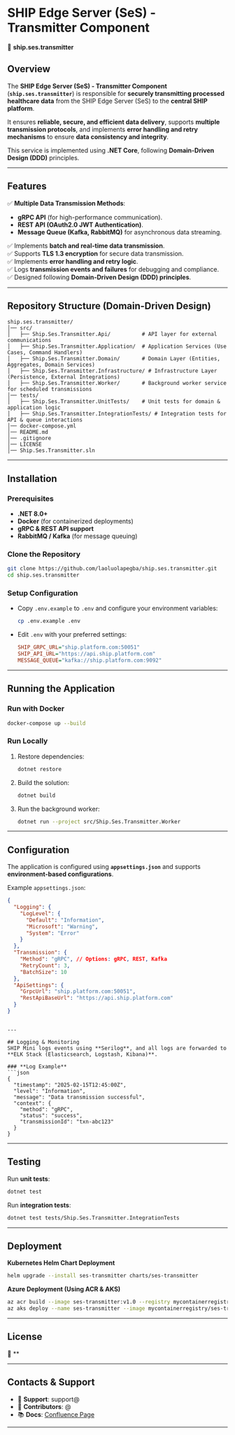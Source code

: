 # SHIP Edge Server (SeS) - Transmitter Component
🚀 **ship.ses.transmitter**  

## Overview
The **SHIP Edge Server (SeS) - Transmitter Component** (**`ship.ses.transmitter`**) is responsible for **securely transmitting processed healthcare data** from the SHIP Edge Server (SeS) to the **central SHIP platform**. 

It ensures **reliable, secure, and efficient data delivery**, supports **multiple transmission protocols**, and implements **error handling and retry mechanisms** to ensure **data consistency and integrity**.

This service is implemented using **.NET Core**, following **Domain-Driven Design (DDD)** principles.

---

## Features
✅ **Multiple Data Transmission Methods**:
- **gRPC API** (for high-performance communication).
- **REST API (OAuth2.0 JWT Authentication)**.
- **Message Queue (Kafka, RabbitMQ)** for asynchronous data streaming.

✅ Implements **batch and real-time data transmission**.  
✅ Supports **TLS 1.3 encryption** for secure data transmission.  
✅ Implements **error handling and retry logic**.  
✅ Logs **transmission events and failures** for debugging and compliance.  
✅ Designed following **Domain-Driven Design (DDD) principles**.  

---

## Repository Structure (Domain-Driven Design)
```
ship.ses.transmitter/
│── src/
│   ├── Ship.Ses.Transmitter.Api/          # API layer for external communications
│   ├── Ship.Ses.Transmitter.Application/  # Application Services (Use Cases, Command Handlers)
│   ├── Ship.Ses.Transmitter.Domain/       # Domain Layer (Entities, Aggregates, Domain Services)
│   ├── Ship.Ses.Transmitter.Infrastructure/ # Infrastructure Layer (Persistence, External Integrations)
│   ├── Ship.Ses.Transmitter.Worker/       # Background worker service for scheduled transmissions
│── tests/
│   ├── Ship.Ses.Transmitter.UnitTests/    # Unit tests for domain & application logic
│   ├── Ship.Ses.Transmitter.IntegrationTests/ # Integration tests for API & queue interactions
│── docker-compose.yml
│── README.md
│── .gitignore
│── LICENSE
│── Ship.Ses.Transmitter.sln
```

---

## Installation
### **Prerequisites**
- **.NET 8.0+**
- **Docker** (for containerized deployments)
- **gRPC & REST API support**
- **RabbitMQ / Kafka** (for message queuing)

### **Clone the Repository**
```sh
git clone https://github.com/laoluolapegba/ship.ses.transmitter.git
cd ship.ses.transmitter
```

### **Setup Configuration**
- Copy `.env.example` to `.env` and configure your environment variables:
  ```sh
  cp .env.example .env
  ```

- Edit `.env` with your preferred settings:
  ```ini
  SHIP_GRPC_URL="ship.platform.com:50051"
  SHIP_API_URL="https://api.ship.platform.com"
  MESSAGE_QUEUE="kafka://ship.platform.com:9092"
  ```

---

## Running the Application
### **Run with Docker**
```sh
docker-compose up --build
```

### **Run Locally**
1. Restore dependencies:
   ```sh
   dotnet restore
   ```
2. Build the solution:
   ```sh
   dotnet build
   ```
3. Run the background worker:
   ```sh
   dotnet run --project src/Ship.Ses.Transmitter.Worker
   ```

---

## Configuration
The application is configured using **`appsettings.json`** and supports **environment-based configurations**.

Example `appsettings.json`:
```json
{
  "Logging": {
    "LogLevel": {
      "Default": "Information",
      "Microsoft": "Warning",
      "System": "Error"
    }
  },
  "Transmission": {
    "Method": "gRPC", // Options: gRPC, REST, Kafka
    "RetryCount": 3,
    "BatchSize": 10
  },
  "ApiSettings": {
    "GrpcUrl": "ship.platform.com:50051",
    "RestApiBaseUrl": "https://api.ship.platform.com"
  }
}
```

```

---

## Logging & Monitoring
SHIP Mini logs events using **Serilog**, and all logs are forwarded to **ELK Stack (Elasticsearch, Logstash, Kibana)**.

### **Log Example**
```json
{
  "timestamp": "2025-02-15T12:45:00Z",
  "level": "Information",
  "message": "Data transmission successful",
  "context": {
    "method": "gRPC",
    "status": "success",
    "transmissionId": "txn-abc123"
  }
}
```

---

## Testing
Run **unit tests**:
```sh
dotnet test
```
Run **integration tests**:
```sh
dotnet test tests/Ship.Ses.Transmitter.IntegrationTests
```

---

## Deployment
**Kubernetes Helm Chart Deployment**
```sh
helm upgrade --install ses-transmitter charts/ses-transmitter
```

**Azure Deployment (Using ACR & AKS)**
```sh
az acr build --image ses-transmitter:v1.0 --registry mycontainerregistry .
az aks deploy --name ses-transmitter --image mycontainerregistry/ses-transmitter:v1.0
```

---

## License
📜 **

---

## Contacts & Support
- 📧 **Support**: support@
- 🚀 **Contributors**: @
- 📚 **Docs**: [Confluence Page](https://confluence.ses.io/docs)

---
